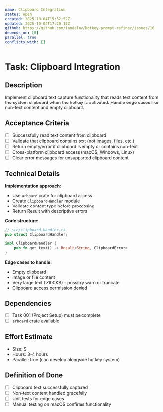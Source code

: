 ```yaml
---
name: Clipboard Integration
status: open
created: 2025-10-04T15:52:52Z
updated: 2025-10-04T17:20:15Z
github: https://github.com/tandelov/hotkey-prompt-refiner/issues/10
depends_on: [8]
parallel: true
conflicts_with: []
---
```


# Task: Clipboard Integration

## Description
Implement clipboard text capture functionality that reads text content from the system clipboard when the hotkey is activated. Handle edge cases like non-text content and empty clipboard.

## Acceptance Criteria
- [ ] Successfully read text content from clipboard
- [ ] Validate that clipboard contains text (not images, files, etc.)
- [ ] Return empty/error if clipboard is empty or contains non-text
- [ ] Cross-platform clipboard access (macOS, Windows, Linux)
- [ ] Clear error messages for unsupported clipboard content

## Technical Details
**Implementation approach:**
- Use `arboard` crate for clipboard access
- Create `ClipboardHandler` module
- Validate content type before processing
- Return Result<String> with descriptive errors

**Code structure:**
```rust
// src/clipboard_handler.rs
pub struct ClipboardHandler;

impl ClipboardHandler {
    pub fn get_text() -> Result<String, ClipboardError>
}
```

**Edge cases to handle:**
- Empty clipboard
- Image or file content
- Very large text (>100KB) - possibly warn or truncate
- Clipboard access permission denied

## Dependencies
- [ ] Task 001 (Project Setup) must be complete
- [ ] `arboard` crate available

## Effort Estimate
- Size: S
- Hours: 3-4 hours
- Parallel: true (can develop alongside hotkey system)

## Definition of Done
- [ ] Clipboard text successfully captured
- [ ] Non-text content handled gracefully
- [ ] Unit tests for edge cases
- [ ] Manual testing on macOS confirms functionality
